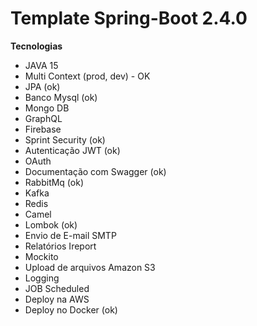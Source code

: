 # Template Spring-Boot 2.4.0

**Tecnologias**

- JAVA 15
- Multi Context (prod, dev) - OK
- JPA (ok)
- Banco Mysql (ok)
- Mongo DB
- GraphQL
- Firebase
- Sprint Security (ok)
- Autenticação JWT (ok)
- OAuth
- Documentação com Swagger (ok)
- RabbitMq (ok)
- Kafka
- Redis
- Camel
- Lombok (ok)
- Envio de E-mail SMTP
- Relatórios Ireport
- Mockito
- Upload de arquivos Amazon S3
- Logging
- JOB Scheduled
- Deploy na AWS
- Deploy no Docker (ok)